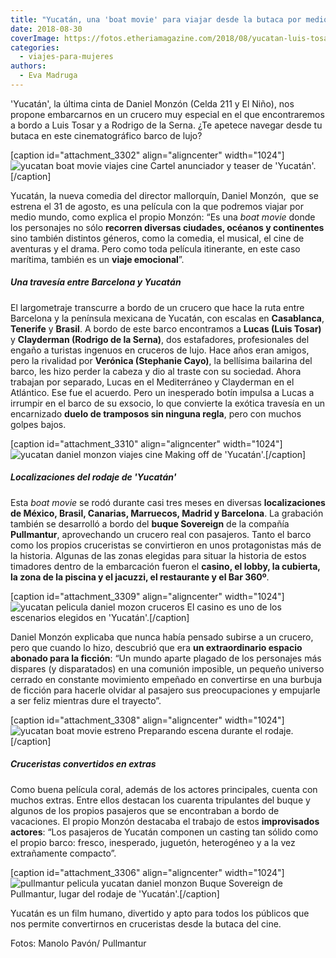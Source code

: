 ```yaml
---
title: "Yucatán, una 'boat movie' para viajar desde la butaca por medio mundo"
date: 2018-08-30
coverImage: https://fotos.etheriamagazine.com/2018/08/yucatan-luis-tosar-pelicula-crucero.jpg
categories: 
  - viajes-para-mujeres
authors: 
  - Eva Madruga
---
```


'Yucatán', la última cinta de Daniel Monzón (Celda 211 y El Niño), nos propone embarcarnos en un crucero muy especial en el que encontraremos a bordo a Luis Tosar y a Rodrigo de la Serna. ¿Te apetece navegar desde tu butaca en este cinematográfico barco de lujo?

\[caption id="attachment\_3302" align="aligncenter" width="1024"\]![yucatan boat movie viajes cine](https://fotos.etheriamagazine.com/2018/08/viajes-cine-yucatan-crucero-1024x720.jpg "Cartel anunciador de 'Yucatán'.") Cartel anunciador y teaser de 'Yucatán'.\[/caption\]

Yucatán, la nueva comedia del director mallorquín, Daniel Monzón,  que se estrena el 31 de agosto, es una película con la que podremos viajar por medio mundo, como explica el propio Monzón: “Es una _boat movie_ donde los personajes no sólo **recorren diversas ciudades, océanos y continentes** sino también distintos géneros, como la comedia, el musical, el cine de aventuras y el drama. Pero como toda película itinerante, en este caso marítima, también es un **viaje emocional**”.

##### Una travesía entre Barcelona y Yucatán

El largometraje transcurre a bordo de un crucero que hace la ruta entre Barcelona y la península mexicana de Yucatán, con escalas en **Casablanca**, **Tenerife** y **Brasil**. A bordo de este barco encontramos a **Lucas (Luis Tosar)** y **Clayderman (Rodrigo de la Serna)**, dos estafadores, profesionales del engaño a turistas ingenuos en cruceros de lujo. Hace años eran amigos, pero la rivalidad por **Verónica (Stephanie Cayo)**, la bellísima bailarina del barco, les hizo perder la cabeza y dio al traste con su sociedad. Ahora trabajan por separado, Lucas en el Mediterráneo y Clayderman en el Atlántico. Ese fue el acuerdo. Pero un inesperado botín impulsa a Lucas a irrumpir en el barco de su exsocio, lo que convierte la exótica travesía en un encarnizado **duelo de tramposos sin ninguna regla**, pero con muchos golpes bajos.

\[caption id="attachment\_3310" align="aligncenter" width="1024"\]![yucatan daniel monzon viajes cine](https://fotos.etheriamagazine.com/2018/08/Yucatan-making-off-manolo-pavon-1024x683.jpg "Making off de Yucatán.") Making off de 'Yucatán'.\[/caption\]

##### Localizaciones del rodaje de 'Yucatán'

Esta _boat movie_ se rodó durante casi tres meses en diversas **localizaciones de México, Brasil, Canarias, Marruecos, Madrid y Barcelona**. La grabación también se desarrolló a bordo del **buque Sovereign** de la compañía **Pullmantur**, aprovechando un crucero real con pasajeros. Tanto el barco como los propios cruceristas se convirtieron en unos protagonistas más de la historia. Algunas de las zonas elegidas para situar la historia de estos timadores dentro de la embarcación fueron el **casino, el lobby, la cubierta, la zona de la piscina y el jacuzzi, el restaurante y el Bar 360º**.

\[caption id="attachment\_3309" align="aligncenter" width="1024"\]![yucatan pelicula daniel mozon cruceros](https://fotos.etheriamagazine.com/2018/08/Yucatan-manolo-pavon-pelicula-1024x683.jpg "El casino es uno de los escenarios elegidos en 'Yucatán'.") El casino es uno de los escenarios elegidos en 'Yucatán'.\[/caption\]

Daniel Monzón explicaba que nunca había pensado subirse a un crucero, pero que cuando lo hizo, descubrió que era **un extraordinario espacio abonado para la ficción**: “Un mundo aparte plagado de los personajes más dispares (y disparatados) en una comunión imposible, un pequeño universo cerrado en constante movimiento empeñado en convertirse en una burbuja de ficción para hacerle olvidar al pasajero sus preocupaciones y empujarle a ser feliz mientras dure el trayecto”.

\[caption id="attachment\_3308" align="aligncenter" width="1024"\]![yucatan boat movie estreno](https://fotos.etheriamagazine.com/2018/08/yucatan-makingoff-pelicula-manolo-pavon-1024x683.jpg "Preparando escena durante el rodaje.") Preparando escena durante el rodaje.\[/caption\]

##### Cruceristas convertidos en extras

Como buena película coral, además de los actores principales, cuenta con muchos extras. Entre ellos destacan los cuarenta tripulantes del buque y algunos de los propios pasajeros que se encontraban a bordo de vacaciones. El propio Monzón destacaba el trabajo de estos **improvisados actores**: “Los pasajeros de Yucatán componen un casting tan sólido como el propio barco: fresco, inesperado, juguetón, heterogéneo y a la vez extrañamente compacto”.

\[caption id="attachment\_3306" align="aligncenter" width="1024"\]![pullmantur pelicula yucatan daniel monzon](https://fotos.etheriamagazine.com/2018/08/Buque-Sovereign-de-Pullmantur-Cruceros-Yucatan-1024x539.jpg "Buque Sovereign de Pullmantur, lugar del rodaje de 'Yucatán'.") Buque Sovereign de Pullmantur, lugar del rodaje de 'Yucatán'.\[/caption\]

Yucatán es un film humano, divertido y apto para todos los públicos que nos permite convertirnos en cruceristas desde la butaca del cine.

Fotos: Manolo Pavón/ Pullmantur
